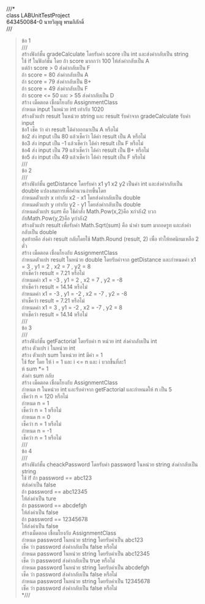 ///*<br>
class LABUnitTestProject<br>
643450084-0 นายวิญญู พรมภิภักดิ์<br>
///<br>
>ข้อ 1 <br>
///<br>
สร้างฟังก์ชั้น gradeCalculate โดยรับค่า score เป็น int และส่งค่ากลับเป็น string<br>
ใช้ if ในฟังก์ชั้น โดย ถ้า score มากกว่า 100 ให้ส่งค่ากลับเป็น A <br>
แต่ถ้า score  > 0 ส่งค่ากลับเป็น F <br>
  ถ้า score  = 80 ส่งค่ากลับเป็น A<br>
  ถ้า score  = 79 ส่งค่ากลับเป็น B+<br>
  ถ้า score  = 49 ส่งค่ากลับเป็น F<br>
  ถ้า score  <= 50 และ > 55 ส่งค่ากลับเป็น D<br>
สร้าง เม็ดตอด เชื่อมโยงกับ AssignmentClass<br>
กำหนด input ในหน่วย int เท่ากับ 1020<br>
สร้างตัวแปร result ในหน่วย string และ result รับค่าจาก gradeCalculate รับค่า input<br>
  ข้อ1 เช็ค ว่า ค่า result ได้ค่าออกมาเป็น A หรือไม่<br>
  ข้อ2 ส่ง input เป็น 80 แล้วเช็คว่า ได้ค่า result เป็น A หรือไม่<br>
  ข้อ3 ส่ง input เป็น -1 แล้วเช็คว่า ได้ค่า result เป็น F หรือไม่<br>
  ข้อ4 ส่ง input เป็น 79 แล้วเช็คว่า ได้ค่า result เป็น B+ หรือไม่<br>
  ข้อ5 ส่ง input เป็น 49 แล้วเช็คว่า ได้ค่า result เป็น F หรือไม่<br>
///<br>
>ข้อ 2<br>
///<br>
สร้างฟังก์ชั้น getDistance โดยรับค่า x1 y1 x2 y2 เป็นค่า int และส่งค่ากลับเป็น double แปลงสมการเพื่อคำนวนง่ายขึ้นโดย<br>
กำหนดตัวแปร x เท่ากับ x2 - x1 โดยส่งค่ากลับเป็น double<br>
กำหนดตัวแปร y เท่ากับ y2 - y1 โดยส่งค่ากลับเป็น double<br>
กำหนดตัวแปร sum คือ ใช้คำสั่ง Math.Pow(x,2)คือ xกำลัง2 บวกกับMath.Pow(y,2)คือ yกำลัง2<br>
สร้างตัวแปร result เพื่อรับค่า Math.Sqrt(sum) คือ นำค่า sum มาถอดรูท และส่งค่ากลับเป็น double<br>
สุดท้ายคือ ส่งค่า result กลับโดยใช้ Math.Round (result, 2) เพื่อ ทำให้ทศนิยมเหลือ 2 ตัว<br>
สร้าง เม็ดตอด เชื่อมโยงกับ AssignmentClass<br>
กำหนดตัวแปร result ในหน่วย double โดยรับค่าจาก getDistance และกำหนดค่า x1 = 3 , y1 = 2 , x2 = 7 , y2 = 8<br>
  ทำเช็คว่า result = 7.21 หรือไม่<br>
กำหนดค่า x1 = -3 , y1 = 2 , x2 = 7 , y2 = -8<br>
  ทำเช็คว่า result = 14.14 หรือไม่<br>
กำหนดค่า x1 = -3 , y1 = -2 , x2 = -7 , y2 = -8<br>
  ทำเช็คว่า result = 7.21 หรือไม่<br>
กำหนดค่า x1 = 3 , y1 = -2 , x2 = -7 , y2 = 8<br>
  ทำเช็คว่า result = 14.14 หรือไม่<br>
///<br>
>ข้อ 3 <br>
///<br>
สร้างฟังก์ชั้น getFactorial โดยรับค่า n หน่วย int ส่งค่ากลับเป็น int<br>
สร้าง ตัวแปร i ในหน่วย int<br>
สร้าง ตัวแปร sum ในหน่วย int มีค่า = 1<br>
ใช้ for โดย ให้ i = 1 และ i <= n และ i บวกขึ้นที่ละ1<br>
ห้ sum *= 1<br>
ส่งค่า sum กลับ<br>
สร้าง เม็ดตอด เชื่อมโยงกับ AssignmentClass<br>
กำหนด n ในหน่วย int และรับค่าจาก getFactorial และกำหนดให้ n เป็น 5<br>
  เช็คว่า n = 120 หรือไม่<br>
กำหนด n = 1<br>
  เช็คว่า n = 1 หรือไม่<br>
กำหนด n = 0<br>
  เช็คว่า n = 1 หรือไม่<br>
กำหนด n = -1<br>
  เช็คว่า n = 1 หรือไม่<br>
///<br>
>ข้อ 4 <br>
///<br>
สร้างฟังก์ชั้น cheackPassword โดยรับค่า password ในหน่วย string ส่งค่ากลับเป็น string <br>
ใช้ if ถ้า password == abc123<br>
ห้ส่งค่าเป็น false<br>
  ถ้า password == abc12345<br>
ให้ส่งค่าเป็น ture<br>
  ถ้า password == abcdefgh<br>
ให้ส่งค่าเป็น false <br>
  ถ้า password == 12345678<br>
ให้ส่งค่าเป็น false<br>
สร้างเม็ดตอด เชื่อมโยงกับ AssignmentClass<br>
กำหนด password ในหน่วย string โดยรับค่าเป็น abc123<br>
  เช็ค ว่า password ส่งค่ากลับเป็น false หรือไม่<br>
กำหนด password ในหน่วย string โดยรับค่าเป็น abc12345<br>
  เช็ค ว่า password ส่งค่ากลับเป็น true หรือไม่<br>
กำหนด password ในหน่วย string โดยรับค่าเป็น abcdefgh<br>
  เช็ค ว่า password ส่งค่ากลับเป็น false หรือไม่<br>
กำหนด password ในหน่วย string โดยรับค่าเป็น 12345678<br>
  เช็ค ว่า password ส่งค่ากลับเป็น false หรือไม่<br>
*///<br>
